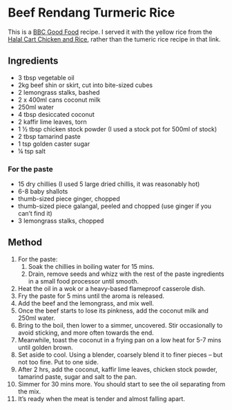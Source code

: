 # Beef Rendang Turmeric Rice #

This is a [BBC Good Food](https://www.bbcgoodfood.com/recipes/beef-rendang-turmeric-rice) recipe. I served it with the yellow rice from the [Halal Cart Chicken and Rice](/public/recipes/Mains/Meat/Halal%20Cart-Style%20Chicken%20and%20Rice.md), rather than the tumeric rice recipe in that link.

## Ingredients ##

- 3 tbsp vegetable oil
- 2kg beef shin or skirt, cut into bite-sized cubes
- 2 lemongrass stalks, bashed
- 2 x 400ml cans coconut milk
- 250ml water
- 4 tbsp desiccated coconut
- 2 kaffir lime leaves, torn
- 1 ½ tbsp chicken stock powder (I used a stock pot for 500ml of stock)
- 2 tbsp tamarind paste
- 1 tsp golden caster sugar
- ¼ tsp salt

### For the paste

- 15 dry chillies (I used 5 large dried chillis, it was reasonably hot)
- 6-8 baby shallots
- thumb-sized piece ginger, chopped
- thumb-sized piece galangal, peeled and chopped (use ginger if you can’t find it)
- 3 lemongrass stalks, chopped

## Method ##

1. For the paste:
    1. Soak the chillies in boiling water for 15 mins.
    1. Drain, remove seeds and whizz with the rest of the paste ingredients in a small food processor until smooth.
1. Heat the oil in a wok or a heavy-based flameproof casserole dish.
1. Fry the paste for 5 mins until the aroma is released.
1. Add the beef and the lemongrass, and mix well.
1. Once the beef starts to lose its pinkness, add the coconut milk and 250ml water.
1. Bring to the boil, then lower to a simmer, uncovered. Stir occasionally to avoid sticking, and more often towards the end.
1. Meanwhile, toast the coconut in a frying pan on a low heat for 5-7 mins until golden brown.
1. Set aside to cool. Using a blender, coarsely blend it to finer pieces – but not too fine. Put to one side.
1. After 2 hrs, add the coconut, kaffir lime leaves, chicken stock powder, tamarind paste, sugar and salt to the pan.
1. Simmer for 30 mins more. You should start to see the oil separating from the mix.
1. It’s ready when the meat is tender and almost falling apart.

